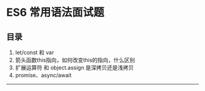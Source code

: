 # ES6 常用语法面试题

## 目录

1. let/const 和 var
2. 箭头函数this指向，如何改变this的指向，什么区别
3. 扩展运算符 和 object.assign 是深拷贝还是浅拷贝
3. promise、async/await

---